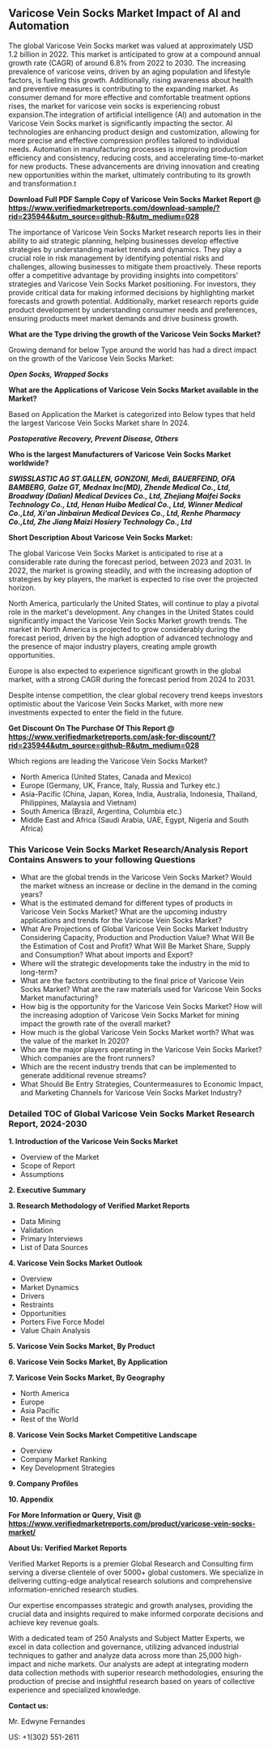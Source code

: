 <h2>Varicose Vein Socks Market Impact of AI and Automation</h2>The global Varicose Vein Socks market was valued at approximately USD 1.2 billion in 2022. This market is anticipated to grow at a compound annual growth rate (CAGR) of around 6.8% from 2022 to 2030. The increasing prevalence of varicose veins, driven by an aging population and lifestyle factors, is fueling this growth. Additionally, rising awareness about health and preventive measures is contributing to the expanding market. As consumer demand for more effective and comfortable treatment options rises, the market for varicose vein socks is experiencing robust expansion.The integration of artificial intelligence (AI) and automation in the Varicose Vein Socks market is significantly impacting the sector. AI technologies are enhancing product design and customization, allowing for more precise and effective compression profiles tailored to individual needs. Automation in manufacturing processes is improving production efficiency and consistency, reducing costs, and accelerating time-to-market for new products. These advancements are driving innovation and creating new opportunities within the market, ultimately contributing to its growth and transformation.t</p><p id="" class=""><strong>Download Full PDF Sample Copy of Varicose Vein Socks Market Report @ <a href="https://www.verifiedmarketreports.com/download-sample/?rid=235944&utm_source=github-R&utm_medium=028" target="_blank">https://www.verifiedmarketreports.com/download-sample/?rid=235944&utm_source=github-R&utm_medium=028</a></strong></p><p>The importance of&nbsp;Varicose Vein Socks Market research reports lies in their ability to aid strategic planning, helping businesses develop effective strategies by understanding market trends and dynamics. They play a crucial role in risk management by identifying potential risks and challenges, allowing businesses to mitigate them proactively. These reports offer a competitive advantage by providing insights into competitors' strategies and Varicose Vein Socks Market positioning. For investors, they provide critical data for making informed decisions by highlighting market forecasts and growth potential. Additionally, market research reports guide product development by understanding consumer needs and preferences, ensuring products meet market demands and drive business growth.</p><p><strong>What are the&nbsp;Type driving the growth of the Varicose Vein Socks Market?</strong></p><p id="" class="">Growing demand for below Type around the world has had a direct impact on the growth of the Varicose Vein Socks Market:</p><em><strong>Open Socks, Wrapped Socks</strong></em></p><strong>What are the&nbsp;Applications&nbsp;of Varicose Vein Socks Market available in the Market?</strong></p><p id="" class="">Based on Application the Market is categorized into Below types that held the largest Varicose Vein Socks Market share In 2024.</p><em><strong>Postoperative Recovery, Prevent Disease, Others</strong></em></p><strong>Who is the largest Manufacturers of Varicose Vein Socks Market worldwide?</strong></p><p><em><strong>SWISSLASTIC AG ST.GALLEN, GONZONI, Medi, BAUERFEIND, OFA BAMBERG, Galze GT, Mednax Inc(MD), Zhende Medical Co., Ltd, Broadway (Dalian) Medical Devices Co., Ltd, Zhejiang Maifei Socks Technology Co., Ltd, Henan Huibo Medical Co., Ltd, Winner Medical Co.,Ltd, Xi'an Jinbairun Medical Devices Co., Ltd, Renhe Pharmacy Co.,Ltd, Zhe Jiang Maizi Hosiery Technology Co., Ltd</strong></em></p><p id="" class=""><strong>Short Description About Varicose Vein Socks Market:</strong></p><p>The global Varicose Vein Socks Market is anticipated to rise at a considerable rate during the forecast period, between 2023 and 2031. In 2022, the market is growing steadily, and with the increasing adoption of strategies by key players, the market is expected to rise over the projected horizon.</p><p>North America, particularly the United States, will continue to play a pivotal role in the market's development. Any changes in the United States could significantly impact the Varicose Vein Socks Market growth trends. The market in North America is projected to grow considerably during the forecast period, driven by the high adoption of advanced technology and the presence of major industry players, creating ample growth opportunities.</p><p>Europe is also expected to experience significant growth in the global market, with a strong CAGR during the forecast period from 2024 to 2031.</p><p>Despite intense competition, the clear global recovery trend keeps investors optimistic about the Varicose Vein Socks Market, with more new investments expected to enter the field in the future.</p><p id="" class=""><strong>Get Discount On The Purchase Of This Report @ <a href="https://www.verifiedmarketreports.com/ask-for-discount/?rid=235944&utm_source=github-R&utm_medium=028" target="_blank">https://www.verifiedmarketreports.com/ask-for-discount/?rid=235944&utm_source=github-R&utm_medium=028</a></strong></p>Which regions are leading the Varicose Vein Socks Market?</p><ul><li>North America (United States, Canada and Mexico)</li><li>Europe (Germany, UK, France, Italy, Russia and Turkey etc.)</li><li>Asia-Pacific (China, Japan, Korea, India, Australia, Indonesia, Thailand, Philippines, Malaysia and Vietnam)</li><li>South America (Brazil, Argentina, Columbia etc.)</li><li>Middle East and Africa (Saudi Arabia, UAE, Egypt, Nigeria and South Africa)</li></ul><h3 id="" class="">This Varicose Vein Socks Market Research/Analysis Report Contains Answers to your following Questions</h3><ul><li>What are the global trends in the Varicose Vein Socks Market? Would the market witness an increase or decline in the demand in the coming years?</li><li>What is the estimated demand for different types of products in Varicose Vein Socks Market? What are the upcoming industry applications and trends for the Varicose Vein Socks Market?</li><li>What Are Projections of Global Varicose Vein Socks Market Industry Considering Capacity, Production and Production Value? What Will Be the Estimation of Cost and Profit? What Will Be Market Share, Supply and Consumption? What about imports and Export?</li><li>Where will the strategic developments take the industry in the mid to long-term?</li><li>What are the factors contributing to the final price of Varicose Vein Socks Market? What are the raw materials used for Varicose Vein Socks Market manufacturing?</li><li>How big is the opportunity for the Varicose Vein Socks Market? How will the increasing adoption of Varicose Vein Socks Market for mining impact the growth rate of the overall market?</li><li>How much is the global Varicose Vein Socks Market worth? What was the value of the market In 2020?</li><li>Who are the major players operating in the Varicose Vein Socks Market? Which companies are the front runners?</li><li>Which are the recent industry trends that can be implemented to generate additional revenue streams?</li><li>What Should Be Entry Strategies, Countermeasures to Economic Impact, and Marketing Channels for Varicose Vein Socks Market Industry?</li></ul><h3 id="" class="">Detailed TOC of Global Varicose Vein Socks Market Research Report, 2024-2030</h3><p id="" class=""><strong>1. Introduction of the Varicose Vein Socks Market</strong></p><ul><li>Overview of the Market</li><li>Scope of Report</li><li>Assumptions</li></ul><p id="" class=""><strong>2. Executive Summary</strong></p><p id="" class=""><strong>3. Research Methodology of Verified Market Reports</strong></p><ul><li>Data Mining</li><li>Validation</li><li>Primary Interviews</li><li>List of Data Sources</li></ul><p id="" class=""><strong>4. Varicose Vein Socks Market Outlook</strong></p><ul><li>Overview</li><li>Market Dynamics</li><li>Drivers</li><li>Restraints</li><li>Opportunities</li><li>Porters Five Force Model</li><li>Value Chain Analysis</li></ul><p id="" class=""><strong>5. Varicose Vein Socks Market, By Product</strong></p><p id="" class=""><strong>6. Varicose Vein Socks Market, By Application</strong></p><p id="" class=""><strong>7. Varicose Vein Socks Market, By Geography</strong></p><ul><li>North America</li><li>Europe</li><li>Asia Pacific</li><li>Rest of the World</li></ul><p id="" class=""><strong>8. Varicose Vein Socks Market Competitive Landscape</strong></p><ul><li>Overview</li><li>Company Market Ranking</li><li>Key Development Strategies</li></ul><p id="" class=""><strong>9. Company Profiles</strong></p><p id="" class=""><strong>10. Appendix</strong></p><p id="" class=""><strong>For More Information or Query, Visit @ <a href="https://www.verifiedmarketreports.com/product/varicose-vein-socks-market/" target="_blank">https://www.verifiedmarketreports.com/product/varicose-vein-socks-market/</a></strong></p><p id="" class=""><strong>About Us: Verified Market Reports</strong></p><p id="" class="">Verified Market Reports is a premier Global Research and Consulting firm serving a diverse clientele of over 5000+ global customers. We specialize in delivering cutting-edge analytical research solutions and comprehensive information-enriched research studies.</p><p id="" class="">Our expertise encompasses strategic and growth analyses, providing the crucial data and insights required to make informed corporate decisions and achieve key revenue goals.</p><p id="" class="">With a dedicated team of 250 Analysts and Subject Matter Experts, we excel in data collection and governance, utilizing advanced industrial techniques to gather and analyze data across more than 25,000 high-impact and niche markets. Our analysts are adept at integrating modern data collection methods with superior research methodologies, ensuring the production of precise and insightful research based on years of collective experience and specialized knowledge.</p><p id="" class=""><strong>Contact us:</strong></p><p id="" class="">Mr. Edwyne Fernandes</p><p id="" class="">US: +1(302) 551-2611</p>